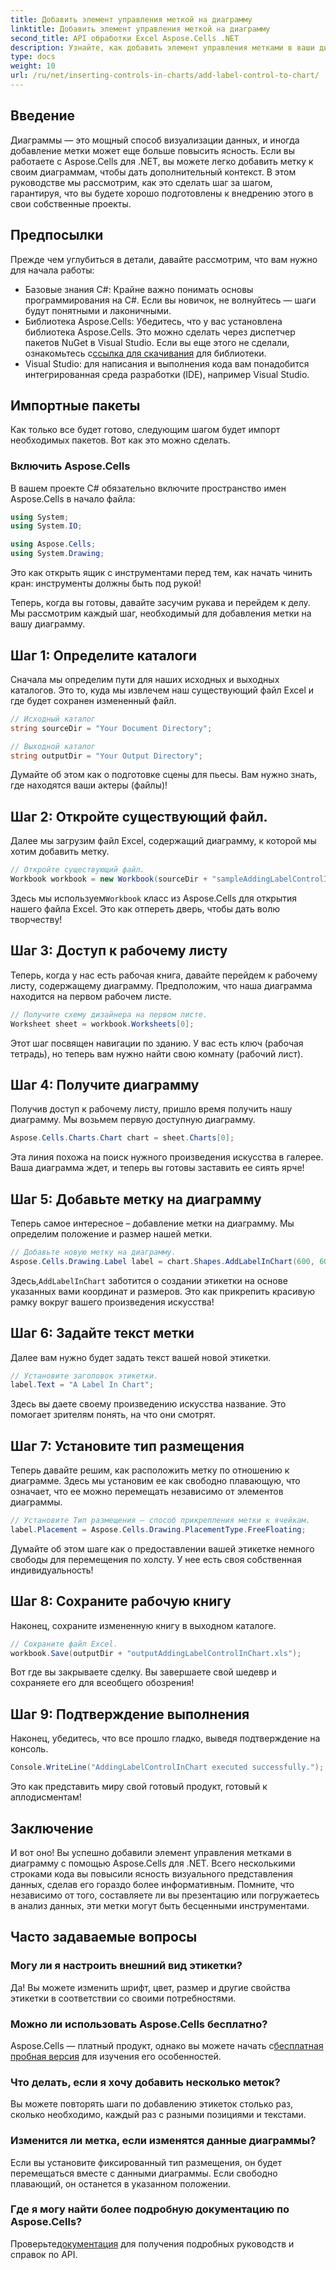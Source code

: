 ```yaml
---
title: Добавить элемент управления меткой на диаграмму
linktitle: Добавить элемент управления меткой на диаграмму
second_title: API обработки Excel Aspose.Cells .NET
description: Узнайте, как добавить элемент управления метками в ваши диаграммы в Aspose.Cells для .NET с помощью этого пошагового руководства. Улучшите визуализацию данных.
type: docs
weight: 10
url: /ru/net/inserting-controls-in-charts/add-label-control-to-chart/
---
```

## Введение

Диаграммы — это мощный способ визуализации данных, и иногда добавление метки может еще больше повысить ясность. Если вы работаете с Aspose.Cells для .NET, вы можете легко добавить метку к своим диаграммам, чтобы дать дополнительный контекст. В этом руководстве мы рассмотрим, как это сделать шаг за шагом, гарантируя, что вы будете хорошо подготовлены к внедрению этого в свои собственные проекты.

## Предпосылки

Прежде чем углубиться в детали, давайте рассмотрим, что вам нужно для начала работы:

- Базовые знания C#: Крайне важно понимать основы программирования на C#. Если вы новичок, не волнуйтесь — шаги будут понятными и лаконичными.
-  Библиотека Aspose.Cells: Убедитесь, что у вас установлена библиотека Aspose.Cells. Это можно сделать через диспетчер пакетов NuGet в Visual Studio. Если вы еще этого не сделали, ознакомьтесь с[ссылка для скачивания](https://releases.aspose.com/cells/net/) для библиотеки.
- Visual Studio: для написания и выполнения кода вам понадобится интегрированная среда разработки (IDE), например Visual Studio.

## Импортные пакеты

Как только все будет готово, следующим шагом будет импорт необходимых пакетов. Вот как это можно сделать.

### Включить Aspose.Cells

В вашем проекте C# обязательно включите пространство имен Aspose.Cells в начало файла:

```csharp
using System;
using System.IO;

using Aspose.Cells;
using System.Drawing;
```

Это как открыть ящик с инструментами перед тем, как начать чинить кран: инструменты должны быть под рукой!

Теперь, когда вы готовы, давайте засучим рукава и перейдем к делу. Мы рассмотрим каждый шаг, необходимый для добавления метки на вашу диаграмму.

## Шаг 1: Определите каталоги

Сначала мы определим пути для наших исходных и выходных каталогов. Это то, куда мы извлечем наш существующий файл Excel и где будет сохранен измененный файл.

```csharp
// Исходный каталог
string sourceDir = "Your Document Directory";

// Выходной каталог
string outputDir = "Your Output Directory";
```

Думайте об этом как о подготовке сцены для пьесы. Вам нужно знать, где находятся ваши актеры (файлы)!

## Шаг 2: Откройте существующий файл.

Далее мы загрузим файл Excel, содержащий диаграмму, к которой мы хотим добавить метку. 

```csharp
// Откройте существующий файл.
Workbook workbook = new Workbook(sourceDir + "sampleAddingLabelControlInChart.xls");
```

 Здесь мы используем`Workbook` класс из Aspose.Cells для открытия нашего файла Excel. Это как отпереть дверь, чтобы дать волю творчеству!

## Шаг 3: Доступ к рабочему листу

Теперь, когда у нас есть рабочая книга, давайте перейдем к рабочему листу, содержащему диаграмму. Предположим, что наша диаграмма находится на первом рабочем листе.

```csharp
// Получите схему дизайнера на первом листе.
Worksheet sheet = workbook.Worksheets[0];
```

Этот шаг посвящен навигации по зданию. У вас есть ключ (рабочая тетрадь), но теперь вам нужно найти свою комнату (рабочий лист).

## Шаг 4: Получите диаграмму

Получив доступ к рабочему листу, пришло время получить нашу диаграмму. Мы возьмем первую доступную диаграмму.

```csharp
Aspose.Cells.Charts.Chart chart = sheet.Charts[0];
```

Эта линия похожа на поиск нужного произведения искусства в галерее. Ваша диаграмма ждет, и теперь вы готовы заставить ее сиять ярче!

## Шаг 5: Добавьте метку на диаграмму

Теперь самое интересное – добавление метки на диаграмму. Мы определим положение и размер нашей метки.

```csharp
// Добавьте новую метку на диаграмму.
Aspose.Cells.Drawing.Label label = chart.Shapes.AddLabelInChart(600, 600, 350, 900);
```

 Здесь,`AddLabelInChart` заботится о создании этикетки на основе указанных вами координат и размеров. Это как прикрепить красивую рамку вокруг вашего произведения искусства!

## Шаг 6: Задайте текст метки

Далее вам нужно будет задать текст вашей новой этикетки. 

```csharp
// Установите заголовок этикетки.
label.Text = "A Label In Chart";
```

Здесь вы даете своему произведению искусства название. Это помогает зрителям понять, на что они смотрят.

## Шаг 7: Установите тип размещения

Теперь давайте решим, как расположить метку по отношению к диаграмме. Здесь мы установим ее как свободно плавающую, что означает, что ее можно перемещать независимо от элементов диаграммы.

```csharp
// Установите Тип размещения — способ прикрепления метки к ячейкам.
label.Placement = Aspose.Cells.Drawing.PlacementType.FreeFloating; 
```

Думайте об этом шаге как о предоставлении вашей этикетке немного свободы для перемещения по холсту. У нее есть своя собственная индивидуальность!

## Шаг 8: Сохраните рабочую книгу

Наконец, сохраните измененную книгу в выходном каталоге. 

```csharp
// Сохраните файл Excel.
workbook.Save(outputDir + "outputAddingLabelControlInChart.xls");
```

Вот где вы закрываете сделку. Вы завершаете свой шедевр и сохраняете его для всеобщего обозрения!

## Шаг 9: Подтверждение выполнения

Наконец, убедитесь, что все прошло гладко, выведя подтверждение на консоль.

```csharp
Console.WriteLine("AddingLabelControlInChart executed successfully.");
```

Это как представить миру свой готовый продукт, готовый к аплодисментам!

## Заключение

И вот оно! Вы успешно добавили элемент управления метками в диаграмму с помощью Aspose.Cells для .NET. Всего несколькими строками кода вы повысили ясность визуального представления данных, сделав его гораздо более информативным. Помните, что независимо от того, составляете ли вы презентацию или погружаетесь в анализ данных, эти метки могут быть бесценными инструментами.

## Часто задаваемые вопросы

### Могу ли я настроить внешний вид этикетки?
Да! Вы можете изменить шрифт, цвет, размер и другие свойства этикетки в соответствии со своими потребностями.

### Можно ли использовать Aspose.Cells бесплатно?
 Aspose.Cells — платный продукт, однако вы можете начать с[бесплатная пробная версия](https://releases.aspose.com/) для изучения его особенностей.

### Что делать, если я хочу добавить несколько меток?
Вы можете повторять шаги по добавлению этикеток столько раз, сколько необходимо, каждый раз с разными позициями и текстами.

### Изменится ли метка, если изменятся данные диаграммы?
Если вы установите фиксированный тип размещения, он будет перемещаться вместе с данными диаграммы. Если свободно плавающий, он останется в указанном положении.

### Где я могу найти более подробную документацию по Aspose.Cells?
 Проверьте[документация](https://reference.aspose.com/cells/net/) для получения подробных руководств и справок по API.